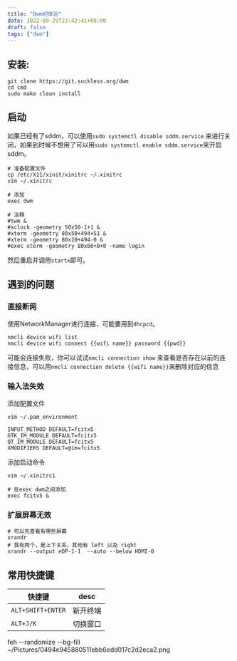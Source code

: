 ```yaml
---
title: "Dwm初体验"
date: 2022-09-29T23:42:41+08:00
draft: false
tags: ["dwm"]
---
```


## 安装:

```shell
git clone https://git.suckless.org/dwm
cd cmd
sudo make clean install
```

## 启动

如果已经有了sddm，可以使用`sudo systemctl disable sddm.service`
来进行关闭，如果到时候不想用了可以用`sudo systemctl enable sddm.service`来开启sddm。

```shell
# 准备配置文件
cp /etc/X11/xinit/xinitrc ~/.xinitrc
vim ~/.xinitrc

# 添加
exec dwm

# 注释
#twm &
#xclock -geometry 50x50-1+1 &
#xterm -geometry 80x50+494+51 &
#xterm -geometry 80x20+494-0 &
#exec xterm -geometry 80x66+0+0 -name login
```

然后重启并调用`startx`即可。

## 遇到的问题

### 直接断网

使用NetworkManager进行连接，可能要用到`dhcpcd`。

```shell
nmcli device wifi list
nmcli device wifi connect {{wifi name}} password {{pwd}}
```

可能会连接失败，你可以试试`nmcli connection show`
来查看是否存在以前的连接信息，可以用`nmcli connection delete {{wifi name}}`来删除对应的信息

### 输入法失效

添加配置文件

```shell
vim ~/.pam_environment

INPUT_METHOD DEFAULT=fcitx5
GTK_IM_MODULE DEFAULT=fcitx5
QT_IM_MODULE DEFAULT=fcitx5
XMODIFIERS DEFAULT=@im=fcitx5
```

添加启动命令

```shell
vim ~/.xinitrc1

# 在exec dwm之间添加
exec fcitx5 &
```

### 扩展屏幕无效

```shell
# 可以先查看有哪些屏幕
xrandr 
# 我有两个，是上下关系，其他有 left 以及 right
xrandr --output eDP-1-1  --auto --below HDMI-0
```

## 常用快捷键

| 快捷键               | desc |
|-------------------|------|
| `ALT+SHIFT+ENTER` | 新开终端 |
| `ALT+J/K`         | 切换窗口 |


feh --randomize --bg-fill ~/Pictures/0494e945880511ebb6edd017c2d2eca2.png
